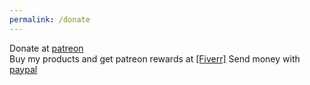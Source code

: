 ```yaml
---
permalink: /donate
---
```

Donate at [patreon](https://www.patreon.com/erlandyt) \
Buy my products and get patreon rewards at [\[Fiverr\]](https://www.fiverr.com/erland_yt_studi)
Send money with [paypal](paypal.me/erlandyt)
